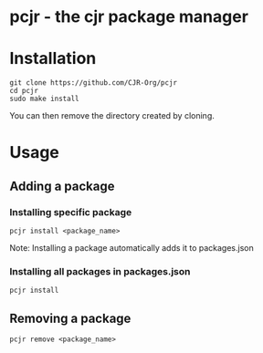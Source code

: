 # pcjr - the cjr package manager

# Installation
```git clone https://github.com/CJR-Org/pcjr```  
```cd pcjr```  
```sudo make install```

You can then remove the directory created by cloning.

# Usage
## Adding a package
### Installing specific package
`pcjr install <package_name>`

Note: Installing a package automatically adds it to packages.json

### Installing all packages in packages.json
`pcjr install`


## Removing a package
`pcjr remove <package_name>`